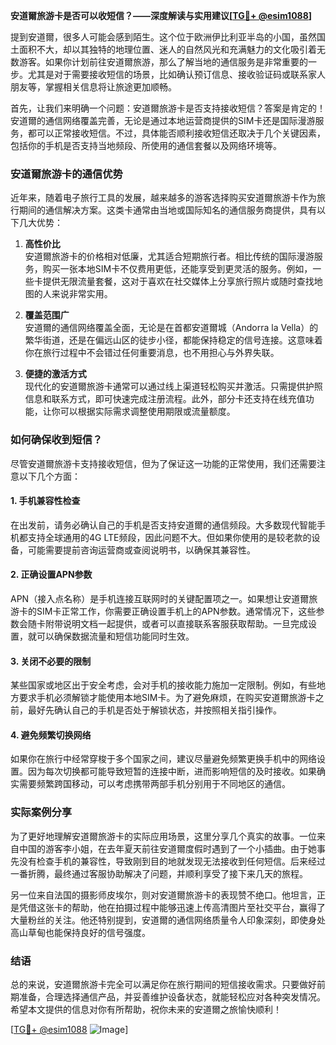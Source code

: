 **安道爾旅游卡是否可以收短信？——深度解读与实用建议[[TG💪+ @esim1088](https://t.me/s/esim1088)]**

提到安道爾，很多人可能会感到陌生。这个位于欧洲伊比利亚半岛的小国，虽然国土面积不大，却以其独特的地理位置、迷人的自然风光和充满魅力的文化吸引着无数游客。如果你计划前往安道爾旅游，那么了解当地的通信服务是非常重要的一步。尤其是对于需要接收短信的场景，比如确认预订信息、接收验证码或联系家人朋友等，掌握相关信息将让旅途更加顺畅。

首先，让我们来明确一个问题：安道爾旅游卡是否支持接收短信？答案是肯定的！安道爾的通信网络覆盖完善，无论是通过本地运营商提供的SIM卡还是国际漫游服务，都可以正常接收短信。不过，具体能否顺利接收短信还取决于几个关键因素，包括你的手机是否支持当地频段、所使用的通信套餐以及网络环境等。

### 安道爾旅游卡的通信优势

近年来，随着电子旅行工具的发展，越来越多的游客选择购买安道爾旅游卡作为旅行期间的通信解决方案。这类卡通常由当地或国际知名的通信服务商提供，具有以下几大优势：

1. **高性价比**  
   安道爾旅游卡的价格相对低廉，尤其适合短期旅行者。相比传统的国际漫游服务，购买一张本地SIM卡不仅费用更低，还能享受到更灵活的服务。例如，一些卡提供无限流量套餐，这对于喜欢在社交媒体上分享旅行照片或随时查找地图的人来说非常实用。

2. **覆盖范围广**  
   安道爾的通信网络覆盖全面，无论是在首都安道爾城（Andorra la Vella）的繁华街道，还是在偏远山区的徒步小径，都能保持稳定的信号连接。这意味着你在旅行过程中不会错过任何重要消息，也不用担心与外界失联。

3. **便捷的激活方式**  
   现代化的安道爾旅游卡通常可以通过线上渠道轻松购买并激活。只需提供护照信息和联系方式，即可快速完成注册流程。此外，部分卡还支持在线充值功能，让你可以根据实际需求调整使用期限或流量额度。

### 如何确保收到短信？

尽管安道爾旅游卡支持接收短信，但为了保证这一功能的正常使用，我们还需要注意以下几个方面：

#### 1. 手机兼容性检查
在出发前，请务必确认自己的手机是否支持安道爾的通信频段。大多数现代智能手机都支持全球通用的4G LTE频段，因此问题不大。但如果你使用的是较老款的设备，可能需要提前咨询运营商或查阅说明书，以确保其兼容性。

#### 2. 正确设置APN参数
APN（接入点名称）是手机连接互联网时的关键配置项之一。如果想让安道爾旅游卡的SIM卡正常工作，你需要正确设置手机上的APN参数。通常情况下，这些参数会随卡附带说明文档一起提供，或者可以直接联系客服获取帮助。一旦完成设置，就可以确保数据流量和短信功能同时生效。

#### 3. 关闭不必要的限制
某些国家或地区出于安全考虑，会对手机的接收能力施加一定限制。例如，有些地方要求手机必须解锁才能使用本地SIM卡。为了避免麻烦，在购买安道爾旅游卡之前，最好先确认自己的手机是否处于解锁状态，并按照相关指引操作。

#### 4. 避免频繁切换网络
如果你在旅行中经常穿梭于多个国家之间，建议尽量避免频繁更换手机中的网络设置。因为每次切换都可能导致短暂的连接中断，进而影响短信的及时接收。如果确实需要频繁跨国移动，可以考虑携带两部手机分别用于不同地区的通信。

### 实际案例分享

为了更好地理解安道爾旅游卡的实际应用场景，这里分享几个真实的故事。一位来自中国的游客李小姐，在去年夏天前往安道爾度假时遇到了一个小插曲。由于她事先没有检查手机的兼容性，导致刚到目的地就发现无法接收到任何短信。后来经过一番折腾，最终通过客服协助解决了问题，并顺利享受了接下来几天的旅程。

另一位来自法国的摄影师皮埃尔，则对安道爾旅游卡的表现赞不绝口。他坦言，正是凭借这张卡的帮助，他在拍摄过程中能够迅速上传高清图片至社交平台，赢得了大量粉丝的关注。他还特别提到，安道爾的通信网络质量令人印象深刻，即使身处高山草甸也能保持良好的信号强度。

### 结语

总的来说，安道爾旅游卡完全可以满足你在旅行期间的短信接收需求。只要做好前期准备，合理选择通信产品，并妥善维护设备状态，就能轻松应对各种突发情况。希望本文提供的信息对你有所帮助，祝你未来的安道爾之旅愉快顺利！

[[TG💪+ @esim1088](https://t.me/s/esim1088) ![Image](https://i.postimg.cc/4NQfJmqS/Snipaste-2025-05-13-00-14-12.png)]